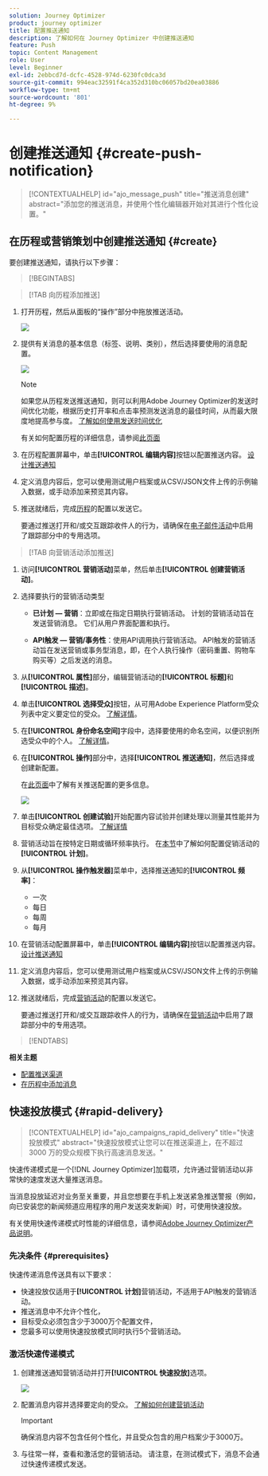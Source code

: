 ```yaml
---
solution: Journey Optimizer
product: journey optimizer
title: 配置推送通知
description: 了解如何在 Journey Optimizer 中创建推送通知
feature: Push
topic: Content Management
role: User
level: Beginner
exl-id: 2ebbcd7d-dcfc-4528-974d-6230fc0dca3d
source-git-commit: 994eac32591f4ca352d310bc06057bd20ea03886
workflow-type: tm+mt
source-wordcount: '801'
ht-degree: 9%

---
```


# 创建推送通知 {#create-push-notification}

>[!CONTEXTUALHELP]
>id="ajo_message_push"
>title="推送消息创建"
>abstract="添加您的推送消息，并使用个性化编辑器开始对其进行个性化设置。"

## 在历程或营销策划中创建推送通知 {#create}

要创建推送通知，请执行以下步骤：

>[!BEGINTABS]

>[!TAB 向历程添加推送]

1. 打开历程，然后从面板的“操作”部分中拖放推送活动。

   ![](assets/push_create_1.png)

1. 提供有关消息的基本信息（标签、说明、类别），然后选择要使用的消息配置。

   ![](assets/push_create_2.png)

   >[!NOTE]
   >
   >如果您从历程发送推送通知，则可以利用Adobe Journey Optimizer的发送时间优化功能，根据历史打开率和点击率预测发送消息的最佳时间，从而最大限度地提高参与度。 [了解如何使用发送时间优化](../building-journeys/send-time-optimization.md)

   有关如何配置历程的详细信息，请参阅[此页面](../building-journeys/journey-gs.md)

1. 在历程配置屏幕中，单击&#x200B;**[!UICONTROL 编辑内容]**&#x200B;按钮以配置推送内容。 [设计推送通知](design-push.md)

1. 定义消息内容后，您可以使用测试用户档案或从CSV/JSON文件上传的示例输入数据，或手动添加来预览其内容。

1. 推送就绪后，完成[历程](../building-journeys/journey-gs.md)的配置以发送它。

   要通过推送打开和/或交互跟踪收件人的行为，请确保在[电子邮件活动](../building-journeys/journeys-message.md)中启用了跟踪部分中的专用选项。

>[!TAB 向营销活动添加推送]

1. 访问&#x200B;**[!UICONTROL 营销活动]**&#x200B;菜单，然后单击&#x200B;**[!UICONTROL 创建营销活动]**。

1. 选择要执行的营销活动类型

   * **已计划 — 营销**：立即或在指定日期执行营销活动。 计划的营销活动旨在发送营销消息。 它们从用户界面配置和执行。

   * **API触发 — 营销/事务性**：使用API调用执行营销活动。 API触发的营销活动旨在发送营销或事务型消息，即，在个人执行操作（密码重置、购物车购买等）之后发送的消息。

1. 从&#x200B;**[!UICONTROL 属性]**&#x200B;部分，编辑营销活动的&#x200B;**[!UICONTROL 标题]**&#x200B;和&#x200B;**[!UICONTROL 描述]**。

1. 单击&#x200B;**[!UICONTROL 选择受众]**&#x200B;按钮，从可用Adobe Experience Platform受众列表中定义要定位的受众。 [了解详情](../audience/about-audiences.md)。

1. 在&#x200B;**[!UICONTROL 身份命名空间]**&#x200B;字段中，选择要使用的命名空间，以便识别所选受众中的个人。 [了解详情](../event/about-creating.md#select-the-namespace)。

1. 在&#x200B;**[!UICONTROL 操作]**&#x200B;部分中，选择&#x200B;**[!UICONTROL 推送通知]**，然后选择或创建新配置。

   在[此页面](push-configuration.md)中了解有关推送配置的更多信息。

   ![](assets/push_create_3.png)

1. 单击&#x200B;**[!UICONTROL 创建试验]**&#x200B;开始配置内容试验并创建处理以测量其性能并为目标受众确定最佳选项。 [了解详情](../content-management/content-experiment.md)

1. 营销活动旨在按特定日期或循环频率执行。 在[本节](../campaigns/create-campaign.md#schedule)中了解如何配置促销活动的&#x200B;**[!UICONTROL 计划]**。

1. 从&#x200B;**[!UICONTROL 操作触发器]**&#x200B;菜单中，选择推送通知的&#x200B;**[!UICONTROL 频率]**：

   * 一次
   * 每日
   * 每周
   * 每月

1. 在营销活动配置屏幕中，单击&#x200B;**[!UICONTROL 编辑内容]**&#x200B;按钮以配置推送内容。 [设计推送通知](design-push.md)

1. 定义消息内容后，您可以使用测试用户档案或从CSV/JSON文件上传的示例输入数据，或手动添加来预览其内容。

1. 推送就绪后，完成[营销活动](../campaigns/create-campaign.md)的配置以发送它。

   要通过推送打开和/或交互跟踪收件人的行为，请确保在[营销活动](../campaigns/create-campaign.md)中启用了跟踪部分中的专用选项。

>[!ENDTABS]

**相关主题**

* [配置推送渠道](push-gs.md)
* [在历程中添加消息](../building-journeys/journeys-message.md)

## 快速投放模式 {#rapid-delivery}

>[!CONTEXTUALHELP]
>id="ajo_campaigns_rapid_delivery"
>title="快速投放模式"
>abstract="快速投放模式让您可以在推送渠道上，在不超过 3000 万的受众规模下执行高速消息发送。"

快速传递模式是一个[!DNL Journey Optimizer]加载项，允许通过营销活动以非常快的速度发送大量推送消息。

当消息投放延迟对业务至关重要，并且您想要在手机上发送紧急推送警报（例如，向已安装您的新闻频道应用程序的用户发送突发新闻）时，可使用快速投放。

有关使用快速传递模式时性能的详细信息，请参阅[Adobe Journey Optimizer产品说明](https://helpx.adobe.com/cn/legal/product-descriptions/adobe-journey-optimizer.html)。

### 先决条件 {#prerequisites}

快速传递消息传送具有以下要求：

* 快速投放仅适用于&#x200B;**[!UICONTROL 计划]**&#x200B;营销活动，不适用于API触发的营销活动。
* 推送消息中不允许个性化，
* 目标受众必须包含少于3000万个配置文件，
* 您最多可以使用快速投放模式同时执行5个营销活动。

### 激活快速传递模式

1. 创建推送通知营销活动并打开&#x200B;**[!UICONTROL 快速投放]**&#x200B;选项。

   ![](assets/create-campaign-burst.png)

1. 配置消息内容并选择要定向的受众。 [了解如何创建营销活动](#create)

   >[!IMPORTANT]
   >
   >确保消息内容不包含任何个性化，并且受众包含的用户档案少于3000万。

1. 与往常一样，查看和激活您的营销活动。 请注意，在测试模式下，消息不会通过快速传递模式发送。